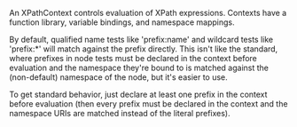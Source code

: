 An XPathContext controls evaluation of XPath expressions. Contexts have a function library, variable bindings, and namespace mappings.

By default, qualified name tests like 'prefix:name' and wildcard tests like 'prefix:*' will match against the prefix directly. This isn't like the standard, where prefixes in node tests must be declared in the context before evaluation and the namespace they're bound to is matched against the (non-default) namespace of the node, but it's easier to use.

To get standard behavior, just declare at least one prefix in the context before evaluation (then every prefix must be declared in the context and the namespace URIs are matched instead of the literal prefixes).